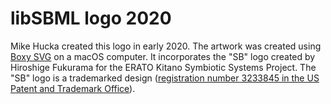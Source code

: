 libSBML logo 2020
=================

Mike Hucka created this logo in early 2020.  The artwork was created using [Boxy SVG](https://boxy-svg.com) on a macOS computer.  It incorporates the "SB" logo created by Hiroshige Fukurama for the ERATO Kitano Symbiotic Systems Project.  The "SB" logo is a trademarked design ([registration number 3233845 in the US Patent and Trademark Office](http://tmsearch.uspto.gov/bin/showfield?f=doc&state=4802:xey3hy.5.30)).
